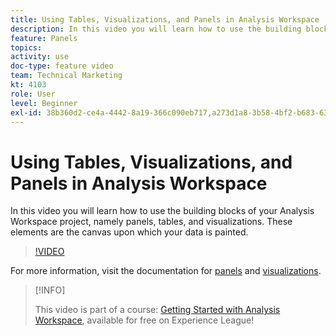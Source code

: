 ```yaml
---
title: Using Tables, Visualizations, and Panels in Analysis Workspace
description: In this video you will learn how to use the building blocks of your Analysis Workspace project, namely panels, tables, and visualizations. These elements are the canvas upon which your data is painted.
feature: Panels
topics: 
activity: use
doc-type: feature video
team: Technical Marketing
kt: 4103
role: User
level: Beginner
exl-id: 38b360d2-ce4a-4442-8a19-366c090eb717,a273d1a8-3b58-4bf2-b683-638d26a1cc4e
---
```

# Using Tables, Visualizations, and Panels in Analysis Workspace

In this video you will learn how to use the building blocks of your Analysis Workspace project, namely panels, tables, and visualizations. These elements are the canvas upon which your data is painted.

>[!VIDEO](https://video.tv.adobe.com/v/30369/?quality=12)

For more information, visit the documentation for [panels](https://experienceleague.adobe.com/docs/analytics/analyze/analysis-workspace/panels/panels.html) and [visualizations](https://experienceleague.adobe.com/docs/analytics/analyze/analysis-workspace/visualizations/freeform-analysis-visualizations.html).

>[!INFO]
>
> This video is part of a course: [Getting Started with Analysis Workspace](https://experienceleague.adobe.com/?recommended=Analytics-U-1-2020.1.workspace), available for free on Experience League!

